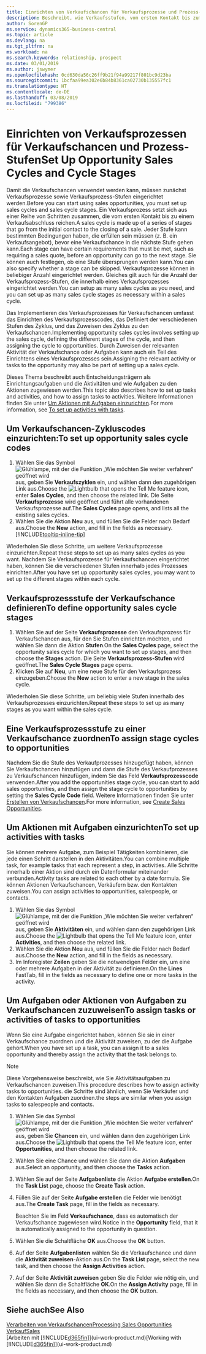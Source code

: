 ```yaml
---
title: Einrichten von Verkaufschancen für Verkaufsprozesse und Prozess-Stufen| Microsoft Docs
description: Beschreibt, wie Verkaufsstufen, vom ersten Kontakt bis zum Schließen definiert, einen Verkaufsprozess erstellt und diesen zu Verkaufschancen in Business Central zuweist.
author: SorenGP
ms.service: dynamics365-business-central
ms.topic: article
ms.devlang: na
ms.tgt_pltfrm: na
ms.workload: na
ms.search.keywords: relationship, prospect
ms.date: 03/01/2019
ms.author: jswymer
ms.openlocfilehash: 0cd630da56c26ff9b21f94a99217f801bc9d23ba
ms.sourcegitcommit: 1bcfaa99ea302e6b84b8361ca02730b135557fc1
ms.translationtype: HT
ms.contentlocale: de-DE
ms.lasthandoff: 03/08/2019
ms.locfileid: "799386"
---
```

# <a name="set-up-opportunity-sales-cycles-and-cycle-stages"></a><span data-ttu-id="2d44d-103">Einrichten von Verkaufsprozessen für Verkaufschancen und Prozess-Stufen</span><span class="sxs-lookup"><span data-stu-id="2d44d-103">Set Up Opportunity Sales Cycles and Cycle Stages</span></span>
<span data-ttu-id="2d44d-104">Damit die Verkaufschancen verwendet werden kann, müssen zunächst Verkaufsprozesse sowie Verkaufsprozess-Stufen eingerichtet werden.</span><span class="sxs-lookup"><span data-stu-id="2d44d-104">Before you can start using sales opportunities, you must set up sales cycles and sales cycle stages.</span></span> <span data-ttu-id="2d44d-105">Ein Verkaufsprozess setzt sich aus einer Reihe von Schritten zusammen, die vom ersten Kontakt bis zu einem Verkaufsabschluss reichen.</span><span class="sxs-lookup"><span data-stu-id="2d44d-105">A sales cycle is made up of a series of stages that go from the initial contact to the closing of a sale.</span></span> <span data-ttu-id="2d44d-106">Jeder Stufe kann bestimmten Bedingungen haben, die erfüllen sein müssen (z. B. ein Verkaufsangebot), bevor eine Verkaufschance in die nächste Stufe gehen kann.</span><span class="sxs-lookup"><span data-stu-id="2d44d-106">Each stage can have certain requirements that must be met, such as requiring a sales quote, before an opportunity can go to the next stage.</span></span> <span data-ttu-id="2d44d-107">Sie können auch festlegen, ob eine Stufe übersprungen werden kann.</span><span class="sxs-lookup"><span data-stu-id="2d44d-107">You can also specify whether a stage can be skipped.</span></span> <span data-ttu-id="2d44d-108">Verkaufsprozesse können in beliebiger Anzahl eingerichtet werden. Gleiches gilt auch für die Anzahl der Verkaufsprozess-Stufen, die innerhalb eines Verkaufsprozesses eingerichtet werden.</span><span class="sxs-lookup"><span data-stu-id="2d44d-108">You can setup as many sales cycles as you need, and you can set up as many sales cycle stages as necessary within a sales cycle.</span></span>

<span data-ttu-id="2d44d-109">Das Implementieren des Verkaufsprozesses für Verkaufschancen umfasst das Einrichten des Verkaufsprozesscodes, das Definiert der verschiedenen Stufen des Zyklus, und das Zuweisen des Zyklus zu den Verkaufschancen.</span><span class="sxs-lookup"><span data-stu-id="2d44d-109">Implementing opportunity sales cycles involves setting up the sales cycle, defining the different stages of the cycle, and then assigning the cycle to opportunities.</span></span> <span data-ttu-id="2d44d-110">Durch Zuweisen der relevanten Aktivität der Verkaufschance oder Aufgaben kann auch ein Teil des Einrichtens eines Verkaufsprozesses sein.</span><span class="sxs-lookup"><span data-stu-id="2d44d-110">Assigning the relevant activity or tasks to the opportunity may also be part of setting up a sales cycle.</span></span>

<span data-ttu-id="2d44d-111">Dieses Thema beschreibt auch Entscheidungsträgern als Einrichtungsaufgaben und die Aktivitäten und wie Aufgaben zu den Aktionen zugewiesen werden.</span><span class="sxs-lookup"><span data-stu-id="2d44d-111">This topic also describes how to set up tasks and activities, and how to assign tasks to activities.</span></span> <span data-ttu-id="2d44d-112">Weitere Informationen finden Sie unter [Um Aktionen mit Aufgaben einzurichten](marketing-how-setup-opportunity-sales-cycles-stages.md#to-set-up-activities-with-tasks).</span><span class="sxs-lookup"><span data-stu-id="2d44d-112">For more information, see [To set up activities with tasks](marketing-how-setup-opportunity-sales-cycles-stages.md#to-set-up-activities-with-tasks).</span></span>

## <a name="to-set-up-opportunity-sales-cycle-codes"></a><span data-ttu-id="2d44d-113">Um Verkaufschancen-Zykluscodes einzurichten:</span><span class="sxs-lookup"><span data-stu-id="2d44d-113">To set up opportunity sales cycle codes</span></span>
1. <span data-ttu-id="2d44d-114">Wählen Sie das Symbol ![Glühlampe, mit der die Funktion „Wie möchten Sie weiter verfahren“ geöffnet wird](media/ui-search/search_small.png "Wie möchten Sie weiter verfahren?") aus, geben Sie **Verkaufszyklen** ein, und wählen dann den zugehörigen Link aus.</span><span class="sxs-lookup"><span data-stu-id="2d44d-114">Choose the ![Lightbulb that opens the Tell Me feature](media/ui-search/search_small.png "Tell me what you want to do") icon, enter **Sales Cycles**, and then choose the related link.</span></span> <span data-ttu-id="2d44d-115">Die Seite **Verkaufsprozesse** wird geöffnet und führt alle vorhandenen Verkaufsprozesse auf.</span><span class="sxs-lookup"><span data-stu-id="2d44d-115">The **Sales Cycles** page opens, and lists all the existing sales cycles.</span></span>
2. <span data-ttu-id="2d44d-116">Wählen Sie die Aktion **Neu** aus, und füllen Sie die Felder nach Bedarf aus.</span><span class="sxs-lookup"><span data-stu-id="2d44d-116">Choose the **New** action, and fill in the fields as necessary.</span></span> [!INCLUDE[tooltip-inline-tip](includes/tooltip-inline-tip_md.md)]

<span data-ttu-id="2d44d-117">Wiederholen Sie diese Schritte, um weitere Verkaufsprozesse einzurichten.</span><span class="sxs-lookup"><span data-stu-id="2d44d-117">Repeat these steps to set up as many sales cycles as you want.</span></span> <span data-ttu-id="2d44d-118">Nachdem Sie Verkaufsprozesse für Verkaufschancen eingerichtet haben, können Sie die verschiedenen Stufen innerhalb jedes Prozesses einrichten.</span><span class="sxs-lookup"><span data-stu-id="2d44d-118">After you have set up opportunity sales cycles, you may want to set up the different stages within each cycle.</span></span>

## <a name="to-define-opportunity-sales-cycle-stages"></a><span data-ttu-id="2d44d-119">Verkaufsprozessstufe der Verkaufschance definieren</span><span class="sxs-lookup"><span data-stu-id="2d44d-119">To define opportunity sales cycle stages</span></span>
1. <span data-ttu-id="2d44d-120">Wählen Sie auf der Seite **Verkaufsprozesse** den Verkaufsprozess für Verkaufschancen aus, für den Sie Stufen einrichten möchten, und wählen Sie dann die Aktion **Stufen**.</span><span class="sxs-lookup"><span data-stu-id="2d44d-120">On the **Sales Cycles** page, select the opportunity sales cycle for which you want to set up stages, and then choose the **Stages** action.</span></span> <span data-ttu-id="2d44d-121">Die Seite **Verkaufsprozess-Stufen** wird geöffnet.</span><span class="sxs-lookup"><span data-stu-id="2d44d-121">The **Sales Cycle Stages** page opens.</span></span>
2. <span data-ttu-id="2d44d-122">Klicken Sie auf **Neu**, um eine neue Stufe für den Verkaufsprozess einzugeben.</span><span class="sxs-lookup"><span data-stu-id="2d44d-122">Choose the **New** action to enter a new stage in the sales cycle.</span></span>

<span data-ttu-id="2d44d-123">Wiederholen Sie diese Schritte, um beliebig viele Stufen innerhalb des Verkaufsprozesses einzurichten.</span><span class="sxs-lookup"><span data-stu-id="2d44d-123">Repeat these steps to set up as many stages as you want within the sales cycle.</span></span>

## <a name="to-assign-stage-cycles-to-opportunities"></a><span data-ttu-id="2d44d-124">Eine Verkaufsprozessstufe zu einer Verkaufschance zuordnen</span><span class="sxs-lookup"><span data-stu-id="2d44d-124">To assign stage cycles to opportunities</span></span>
<span data-ttu-id="2d44d-125">Nachdem Sie die Stufe des Verkaufprozesses hinzugefügt haben, können Sie Verkaufschancen hinzufügen und dann die Stufe des Verkaufprozesses zu Verkaufschancen hinzufügen, indem Sie das Feld **Verkaufsprozesscode** verwenden.</span><span class="sxs-lookup"><span data-stu-id="2d44d-125">After you add the opportunities stage cycle, you can start to add sales opportunities, and then assign the stage cycle to opportunities by setting the **Sales Cycle Code** field.</span></span> <span data-ttu-id="2d44d-126">Weitere Informationen finden Sie unter [Erstellen von Verkaufschancen](marketing-how-create-opportunities.md).</span><span class="sxs-lookup"><span data-stu-id="2d44d-126">For more information, see [Create Sales Opportunities](marketing-how-create-opportunities.md).</span></span>

## <a name="to-set-up-activities-with-tasks"></a><span data-ttu-id="2d44d-127">Um Aktionen mit Aufgaben einzurichten</span><span class="sxs-lookup"><span data-stu-id="2d44d-127">To set up activities with tasks</span></span>
<span data-ttu-id="2d44d-128">Sie können mehrere Aufgabe, zum Beispiel Tätigkeiten kombinieren, die jede einen Schritt darstellen in den Aktivitäten.</span><span class="sxs-lookup"><span data-stu-id="2d44d-128">You can combine multiple task, for example tasks that each represent a step, in activities.</span></span> <span data-ttu-id="2d44d-129">Alle Schritte innerhalb einer Aktion sind durch ein Datenformular miteinander verbunden.</span><span class="sxs-lookup"><span data-stu-id="2d44d-129">Activity tasks are related to each other by a date formula.</span></span> <span data-ttu-id="2d44d-130">Sie können Aktionen Verkaufschancen, Verkäufern bzw. den Kontakten zuweisen.</span><span class="sxs-lookup"><span data-stu-id="2d44d-130">You can assign activities to opportunities, salespeople, or contacts.</span></span>

1. <span data-ttu-id="2d44d-131">Wählen Sie das Symbol ![Glühlampe, mit der die Funktion „Wie möchten Sie weiter verfahren“ geöffnet wird](media/ui-search/search_small.png "Wie möchten Sie weiter verfahren?") aus, geben Sie **Aktivitäten** ein, und wählen dann den zugehörigen Link aus.</span><span class="sxs-lookup"><span data-stu-id="2d44d-131">Choose the ![Lightbulb that opens the Tell Me feature](media/ui-search/search_small.png "Tell me what you want to do") icon, enter **Activities**, and then choose the related link.</span></span>
2. <span data-ttu-id="2d44d-132">Wählen Sie die Aktion **Neu** aus, und füllen Sie die Felder nach Bedarf aus.</span><span class="sxs-lookup"><span data-stu-id="2d44d-132">Choose the **New** action, and fill in the fields as necessary.</span></span>
3. <span data-ttu-id="2d44d-133">Im Inforegister **Zeilen** geben Sie die notwendigen Felder ein, um eine oder mehrere Aufgaben in der Aktivität zu definieren.</span><span class="sxs-lookup"><span data-stu-id="2d44d-133">On the **Lines** FastTab, fill in the fields as necessary to define one or more tasks in the activity.</span></span>

## <a name="to-assign-tasks-or-activities-of-tasks-to-opportunities"></a><span data-ttu-id="2d44d-134">Um Aufgaben oder Aktionen von Aufgaben zu Verkaufschancen zuzuweisen</span><span class="sxs-lookup"><span data-stu-id="2d44d-134">To assign tasks or activities of tasks to opportunities</span></span>
<span data-ttu-id="2d44d-135">Wenn Sie eine Aufgabe eingerichtet haben, können Sie sie in einer Verkaufschance zuordnen und die Aktivität zuweisen, zu der die Aufgabe gehört.</span><span class="sxs-lookup"><span data-stu-id="2d44d-135">When you have set up a task, you can assign it to a sales opportunity and thereby assign the activity that the task belongs to.</span></span>

> [!NOTE]  
>   <span data-ttu-id="2d44d-136">Diese Vorgehensweise beschreibt, wie Sie Aktivitätsaufgaben zu Verkaufschancen zuweisen.</span><span class="sxs-lookup"><span data-stu-id="2d44d-136">This procedure describes how to assign activity tasks to opportunities.</span></span> <span data-ttu-id="2d44d-137">die Schritte sind ähnlich, wenn Sie Verkäufer und den Kontakten Aufgaben zuordnen.</span><span class="sxs-lookup"><span data-stu-id="2d44d-137">the steps are similar when you assign tasks to salespeople and contacts.</span></span>

1. <span data-ttu-id="2d44d-138">Wählen Sie das Symbol ![Glühlampe, mit der die Funktion „Wie möchten Sie weiter verfahren“ geöffnet wird](media/ui-search/search_small.png "Wie möchten Sie weiter verfahren?") aus, geben Sie **Chancen** ein, und wählen dann den zugehörigen Link aus.</span><span class="sxs-lookup"><span data-stu-id="2d44d-138">Choose the ![Lightbulb that opens the Tell Me feature](media/ui-search/search_small.png "Tell me what you want to do") icon, enter **Opportunities**, and then choose the related link.</span></span>
2. <span data-ttu-id="2d44d-139">Wählen Sie eine Chance und wählen Sie dann die Aktion **Aufgaben** aus.</span><span class="sxs-lookup"><span data-stu-id="2d44d-139">Select an opportunity, and then choose the **Tasks** action.</span></span>
3. <span data-ttu-id="2d44d-140">Wählen Sie auf der Seite **Aufgabenliste** die Aktion **Aufgabe erstellen**.</span><span class="sxs-lookup"><span data-stu-id="2d44d-140">On the **Task List** page, choose the **Create Task** action.</span></span>
4.  <span data-ttu-id="2d44d-141">Füllen Sie auf der Seite **Aufgabe erstellen** die Felder wie benötigt aus.</span><span class="sxs-lookup"><span data-stu-id="2d44d-141">The **Create Task** page, fill in the fields as necessary.</span></span>

    <span data-ttu-id="2d44d-142">Beachten Sie im Feld **Verkaufschance**, dass es automatisch der Verkaufschance zugewiesen wird.</span><span class="sxs-lookup"><span data-stu-id="2d44d-142">Notice in the **Opportunity** field, that it is automatically assigned to the opportunity in question.</span></span>
5. <span data-ttu-id="2d44d-143">Wählen Sie die Schaltfläche **OK** aus.</span><span class="sxs-lookup"><span data-stu-id="2d44d-143">Choose the **OK** button.</span></span>
6. <span data-ttu-id="2d44d-144">Auf der Seite **Aufgabenlisten** wählen Sie die Verkaufschance und dann die **Aktivität zuweisen**-Aktion aus.</span><span class="sxs-lookup"><span data-stu-id="2d44d-144">On the **Task List** page, select the new task, and then choose the **Assign Activities** action.</span></span>
7. <span data-ttu-id="2d44d-145">Auf der Seite **Aktivität zuweisen** geben Sie die Felder wie nötig ein, und wählen Sie dann die Schaltfläche **OK**.</span><span class="sxs-lookup"><span data-stu-id="2d44d-145">On the **Assign Activity** page, fill in the fields as necessary, and then choose the **OK** button.</span></span>

## <a name="see-also"></a><span data-ttu-id="2d44d-146">Siehe auch</span><span class="sxs-lookup"><span data-stu-id="2d44d-146">See Also</span></span>
[<span data-ttu-id="2d44d-147">Verarbeiten von Verkaufschancen</span><span class="sxs-lookup"><span data-stu-id="2d44d-147">Processing Sales Opportunities</span></span>](marketing-processing-sales-opportunities.md)  
[<span data-ttu-id="2d44d-148">Verkauf</span><span class="sxs-lookup"><span data-stu-id="2d44d-148">Sales</span></span>](sales-manage-sales.md)  
<span data-ttu-id="2d44d-149">[Arbeiten mit [!INCLUDE[d365fin](includes/d365fin_md.md)]](ui-work-product.md)</span><span class="sxs-lookup"><span data-stu-id="2d44d-149">[Working with [!INCLUDE[d365fin](includes/d365fin_md.md)]](ui-work-product.md)</span></span>
